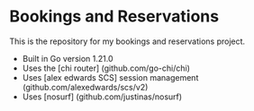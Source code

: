 # Bookings and Reservations

This is the repository for my bookings and reservations project.

- Built in Go version 1.21.0
- Uses the [chi router] (github.com/go-chi/chi)
- Uses [alex edwards SCS] session management (github.com/alexedwards/scs/v2)
- Uses [nosurf] (github.com/justinas/nosurf)
